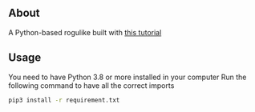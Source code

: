 ## About
A Python-based rogulike built with [this tutorial](http://rogueliketutorials.com/tutorials/tcod/v2/)

## Usage
You need to have Python 3.8 or more installed in your computer
Run the following command to have all the correct imports
```bash
pip3 install -r requirement.txt
```